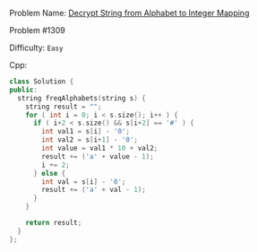 Problem Name: [Decrypt String from Alphabet to Integer Mapping](https://leetcode.com/problems/decrypt-string-from-alphabet-to-integer-mapping/description/)

Problem #1309

Difficulty: `Easy`

Cpp:

```cpp
class Solution {
public:
  string freqAlphabets(string s) {
    string result = "";
    for ( int i = 0; i < s.size(); i++ ) {
      if ( i+2 < s.size() && s[i+2] == '#' ) {
        int val1 = s[i] - '0';
        int val2 = s[i+1] - '0';
        int value = val1 * 10 + val2;
        result += ('a' + value - 1);
        i += 2;
      } else {
        int val = s[i] - '0';
        result += ('a' + val - 1);
      }
    }

    return result;
  }
};
```
